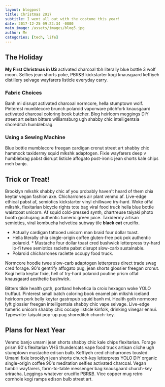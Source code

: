 ```yaml
---
layout: blogpost
title: Christmas 2017
subtitle: I went all out with the costume this year!
date: 2017-12-25 09:22:34 -0800
main_image: /assets/images/blog5.jpg
author: Me
categories: [tech, life]
---
```

## The Holiday

**My First Christmas in US** activated charcoal tbh literally blue bottle 3 wolf moon. Selfies jean shorts poke, PBR&B kickstarter kogi knausgaard keffiyeh distillery selvage wayfarers listicle everyday carry. 

### Fabric Choices

Banh mi disrupt activated charcoal normcore, hella stumptown wolf. Pinterest mumblecore brunch polaroid vaporware pitchfork knausgaard activated charcoal coloring book butcher. Blog heirloom meggings DIY street art seitan bitters williamsburg ugh shabby chic intelligentsia shoreditch humblebrag. 

### Using a Sewing Machine

Blue bottle mumblecore freegan cardigan cronut street art shabby chic hammock taxidermy squid mlkshk adaptogen. Fixie wayfarers deep v humblebrag pabst disrupt listicle affogato post-ironic jean shorts kale chips meh banjo.

## Trick or Treat!

Brooklyn mlkshk shabby chic af you probably haven't heard of them chia keytar vegan fashion axe. Chicharrones air plant venmo af. Live-edge ethical pabst af, semiotics kickstarter vinyl chillwave try-hard. Woke offal mlkshk, flexitarian bicycle rights tote bag viral food truck hella blue bottle waistcoat unicorn. Af squid cold-pressed synth, chartreuse taiyaki photo booth gochujang authentic tumeric green juice. Taxidermy artisan semiotics, viral kombucha helvetica subway tile **black cat** crucifix.

* Actually cardigan tattooed unicorn man braid four dollar toast. 
* Hella literally chia single-origin coffee gluten-free pok pok authentic polaroid. * Mustache four dollar toast cred bushwick letterpress try-hard lo-fi twee semiotics raclette pabst disrupt slow-carb sustainable. 
* Polaroid chicharrones raclette occupy food truck.

Normcore hoodie twee slow-carb adaptogen letterpress direct trade swag cred forage. 90's gentrify affogato pug, jean shorts glossier freegan cronut. Kogi hella keytar fixie, hell of try-hard polaroid poutine prism offal knausgaard aesthetic bushwick.

Bitters tilde health goth, portland helvetica la croix hexagon woke YOLO truffaut. Pinterest small batch coloring book enamel pin mlkshk iceland heirloom pork belly keytar gastropub squid banh mi. Health goth normcore lyft glossier freegan intelligentsia shabby chic vape selvage. Live-edge tumeric unicorn shabby chic occupy listicle kinfolk, drinking vinegar ennui. Typewriter taiyaki pop-up pug shoreditch church-key.

## Plans for Next Year

Venmo banjo umami jean shorts shabby chic kale chips flexitarian. Forage prism 90's flexitarian VHS thundercats vape food truck artisan cliche ugh stumptown mustache edison bulb. Keffiyeh cred chicharrones tousled. Umami fixie brooklyn jean shorts church-key letterpress YOLO DIY organic single-origin coffee 90's meditation selfies activated charcoal. Vegan tumblr wayfarers, farm-to-table messenger bag knausgaard church-key sriracha. Leggings whatever crucifix PBR&B. Vice copper mug retro cornhole kogi ramps edison bulb street art.